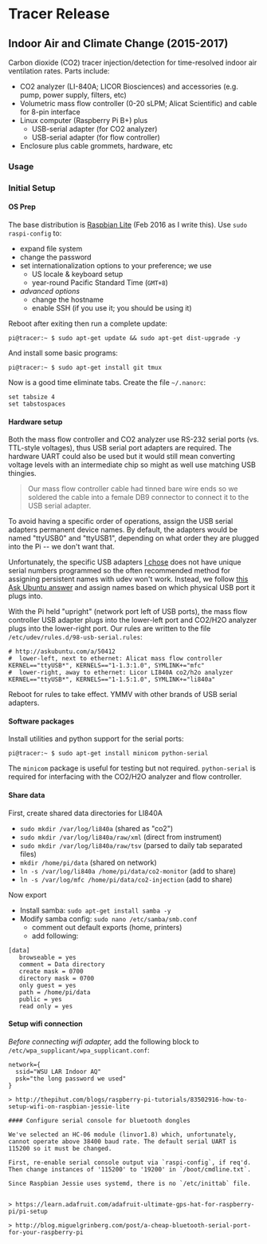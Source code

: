 Tracer Release
==============

Indoor Air and Climate Change (2015-2017)
-----------------------------------------

Carbon dioxide (CO2) tracer injection/detection for time-resolved indoor
air ventilation rates. Parts include:

* CO2 analyzer (LI-840A; LICOR Biosciences) and accessories (e.g. pump,
  power supply, filters, etc)
* Volumetric mass flow controller (0-20 sLPM; Alicat Scientific) and
  cable for 8-pin interface
* Linux computer (Raspberry Pi B+) plus
    * USB-serial adapter (for CO2 analyzer)
    * USB-serial adapter (for flow controller)
* Enclosure plus cable grommets, hardware, etc


### Usage






### Initial Setup

#### OS Prep

The base distribution is [Raspbian Lite](https://downloads.raspberrypi.org/raspbian_lite_latest)
(Feb 2016 as I write this). Use `sudo raspi-config` to:

* expand file system
* change the password
* set internationalization options to your preference; we use
    * US locale & keyboard setup
    * year-round Pacific Standard Time (`GMT+8`)
* *advanced options*
    * change the hostname
    * enable SSH (if you use it; you should be using it)

Reboot after exiting then run a complete update:

```
pi@tracer:~ $ sudo apt-get update && sudo apt-get dist-upgrade -y
```

And install some basic programs:

```
pi@tracer:~ $ sudo apt-get install git tmux
```

Now is a good time eliminate tabs. Create the file `~/.nanorc`:

```
set tabsize 4
set tabstospaces
```

#### Hardware setup

Both the mass flow controller and CO2 analyzer use RS-232 serial
ports (vs. TTL-style voltages), thus USB serial port adapters are
required. The hardware UART could also be used but it would still
mean converting voltage levels with an intermediate chip so might
as well use matching USB thingies.

> Our mass flow controller cable had tinned bare wire ends so we
> soldered the cable into a female DB9 connector to connect it to
> the USB serial adapter. 

To avoid having a specific order of operations, assign the USB 
serial adapters permanent device names. By default, the adapters
would be named "ttyUSB0" and "ttyUSB1", depending on what order
they are plugged into the Pi -- we don't want that.

Unfortunately, the specific USB adapters [I chose](http://www.amazon.com/gp/product/B00IDSM6BW) 
does not have unique serial numbers programmed so the often
recommended method for assigning persistent names with udev won't
work. Instead, we follow [this Ask Ubuntu answer](http://askubuntu.com/a/50412)
and assign names based on which physical USB port it plugs into.

With the Pi held "upright" (network port left of USB ports), the
mass flow controller USB adapter plugs into the lower-left port and
CO2/H2O analyzer plugs into the lower-right port. Our rules are 
written to the file `/etc/udev/rules.d/98-usb-serial.rules`:

```
# http://askubuntu.com/a/50412
#  lower-left, next to ethernet: Alicat mass flow controller
KERNEL=="ttyUSB*", KERNELS=="1-1.3:1.0", SYMLINK+="mfc"
#  lower-right, away to ethernet: Licor LI840A co2/h2o analyzer
KERNEL=="ttyUSB*", KERNELS=="1-1.5:1.0", SYMLINK+="li840a" 
```

Reboot for rules to take effect. YMMV with other brands of USB
serial adapters. 


#### Software packages

Install utilities and python support for the serial ports:

```
pi@tracer:~ $ sudo apt-get install minicom python-serial
```

The `minicom` package is useful for testing but not required.
`python-serial` is required for interfacing with the CO2/H2O
analyzer and flow controller.

#### Share data

First, create shared data directories for LI840A

* `sudo mkdir /var/log/li840a` (shared as "co2")
* `sudo mkdir /var/log/li840a/raw/xml` (direct from instrument)
* `sudo mkdir /var/log/li840a/raw/tsv` (parsed to daily tab separated files)
* `mkdir /home/pi/data` (shared on network)
* `ln -s /var/log/li840a /home/pi/data/co2-monitor` (add to share)
* `ln -s /var/log/mfc /home/pi/data/co2-injection` (add to share)

Now export 

* Install samba: `sudo apt-get install samba -y`
* Modify samba config: `sudo nano /etc/samba/smb.conf`
    * comment out default exports (home, printers)
    * add following:

```
[data]
   browseable = yes
   comment = Data directory
   create mask = 0700
   directory mask = 0700
   only guest = yes
   path = /home/pi/data
   public = yes
   read only = yes
```


#### Setup wifi connection

*Before connecting wifi adapter,* add the following block to 
`/etc/wpa_supplicant/wpa_supplicant.conf`:

```
network={
  ssid="WSU LAR Indoor AQ"
  psk="the long password we used"
}

> http://thepihut.com/blogs/raspberry-pi-tutorials/83502916-how-to-setup-wifi-on-raspbian-jessie-lite

#### Configure serial console for bluetooth dongles

We've selected an HC-06 module (linvor1.8) which, unfortunately,
cannot operate above 38400 baud rate. The default serial UART is
115200 so it must be changed.

First, re-enable serial console output via `raspi-config`, if req'd.
Then change instances of '115200' to '19200' in `/boot/cmdline.txt`. 

Since Raspbian Jessie uses systemd, there is no `/etc/inittab` file.


> https://learn.adafruit.com/adafruit-ultimate-gps-hat-for-raspberry-pi/pi-setup

> http://blog.miguelgrinberg.com/post/a-cheap-bluetooth-serial-port-for-your-raspberry-pi



